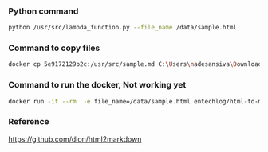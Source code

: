 ### Python command
```bash
python /usr/src/lambda_function.py --file_name /data/sample.html
```

### Command to copy files
```bash
docker cp 5e9172129b2c:/usr/src/sample.md C:\Users\nadesansiva\Downloads
```

### Command to run the docker, Not working yet
```bash
docker run -it --rm  -e file_name=/data/sample.html entechlog/html-to-markdown-app
```

### Reference
https://github.com/dlon/html2markdown

